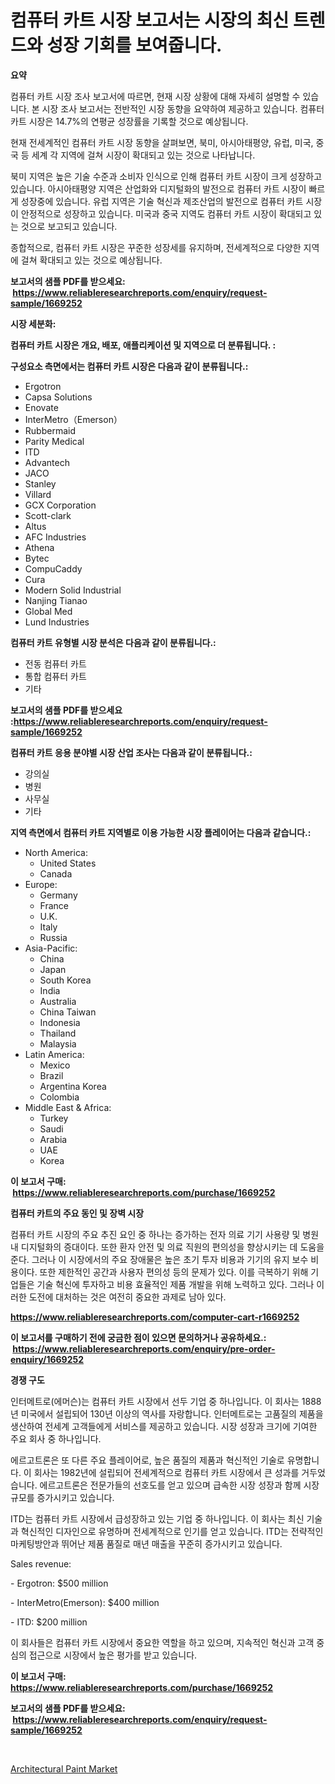 <p><h1>컴퓨터 카트 시장 보고서는 시장의 최신 트렌드와 성장 기회를 보여줍니다.</h1></p><p><strong>요약</strong></p>
<p><p>컴퓨터 카트 시장 조사 보고서에 따르면, 현재 시장 상황에 대해 자세히 설명할 수 있습니다. 본 시장 조사 보고서는 전반적인 시장 동향을 요약하여 제공하고 있습니다. 컴퓨터 카트 시장은 14.7%의 연평균 성장률을 기록할 것으로 예상됩니다.</p><p>현재 전세계적인 컴퓨터 카트 시장 동향을 살펴보면, 북미, 아시아태평양, 유럽, 미국, 중국 등 세계 각 지역에 걸쳐 시장이 확대되고 있는 것으로 나타납니다.</p><p>북미 지역은 높은 기술 수준과 소비자 인식으로 인해 컴퓨터 카트 시장이 크게 성장하고 있습니다. 아시아태평양 지역은 산업화와 디지털화의 발전으로 컴퓨터 카트 시장이 빠르게 성장중에 있습니다. 유럽 지역은 기술 혁신과 제조산업의 발전으로 컴퓨터 카트 시장이 안정적으로 성장하고 있습니다. 미국과 중국 지역도 컴퓨터 카트 시장이 확대되고 있는 것으로 보고되고 있습니다.</p><p>종합적으로, 컴퓨터 카트 시장은 꾸준한 성장세를 유지하며, 전세계적으로 다양한 지역에 걸쳐 확대되고 있는 것으로 예상됩니다.</p></p>
<p><strong>보고서의 샘플 PDF를 받으세요: &nbsp;<a href="https://www.reliableresearchreports.com/enquiry/request-sample/1669252">https://www.reliableresearchreports.com/enquiry/request-sample/1669252</a></strong></p>
<p><strong>시장 세분화:</strong></p>
<p><strong> 컴퓨터 카트 시장은 개요, 배포, 애플리케이션 및 지역으로 더 분류됩니다. :</strong></p>
<p><strong>구성요소 측면에서는 컴퓨터 카트 시장은 다음과 같이 분류됩니다.:</strong></p>
<p><ul><li>Ergotron</li><li>Capsa Solutions</li><li>Enovate</li><li>InterMetro（Emerson）</li><li>Rubbermaid</li><li>Parity Medical</li><li>ITD</li><li>Advantech</li><li>JACO</li><li>Stanley</li><li>Villard</li><li>GCX Corporation</li><li>Scott-clark</li><li>Altus</li><li>AFC Industries</li><li>Athena</li><li>Bytec</li><li>CompuCaddy</li><li>Cura</li><li>Modern Solid Industrial</li><li>Nanjing Tianao</li><li>Global Med</li><li>Lund Industries</li></ul></p>
<p><strong> 컴퓨터 카트 유형별 시장 분석은 다음과 같이 분류됩니다.:</strong></p>
<p><ul><li>전동 컴퓨터 카트</li><li>통합 컴퓨터 카트</li><li>기타</li></ul></p>
<p><strong>보고서의 샘플 PDF를 받으세요 :<a href="https://www.reliableresearchreports.com/enquiry/request-sample/1669252">https://www.reliableresearchreports.com/enquiry/request-sample/1669252</a></strong></p>
<p><strong> 컴퓨터 카트 응용 분야별 시장 산업 조사는 다음과 같이 분류됩니다.:</strong></p>
<p><ul><li>강의실</li><li>병원</li><li>사무실</li><li>기타</li></ul></p>
<p><strong>지역 측면에서 컴퓨터 카트 지역별로 이용 가능한 시장 플레이어는 다음과 같습니다.:</strong></p>
<p><ul>
    <li>
        North America:
        <ul>
            <li>United States</li>
            <li>Canada</li>
        </ul>
    </li>
    <li>
        Europe:
        <ul>
            <li>Germany</li>
            <li>France</li>
            <li>U.K.</li>
            <li>Italy</li>
            <li>Russia</li>
        </ul>
    </li>
    <li>
        Asia-Pacific:
        <ul>
            <li>China</li>
            <li>Japan</li>
            <li>South Korea</li>
            <li>India</li>
            <li>Australia</li>
            <li>China Taiwan</li>
            <li>Indonesia</li>
            <li>Thailand</li>
            <li>Malaysia</li>
        </ul>
    </li>
    <li>
        Latin America:
        <ul>
            <li>Mexico</li>
            <li>Brazil</li>
            <li>Argentina Korea</li>
            <li>Colombia</li>
        </ul>
    </li>
    <li>
        Middle East & Africa:
        <ul>
            <li>Turkey</li>
            <li>Saudi</li>
            <li>Arabia</li>
            <li>UAE</li>
            <li>Korea</li>
        </ul>
    </li>
    </ul></p>
<p><strong>이 보고서 구매: &nbsp;<a href="https://www.reliableresearchreports.com/purchase/1669252">https://www.reliableresearchreports.com/purchase/1669252</a></strong></p>
<p><strong>컴퓨터 카트의 주요 동인 및 장벽 시장</strong></p>
<p><p>컴퓨터 카트 시장의 주요 추진 요인 중 하나는 증가하는 전자 의료 기기 사용량 및 병원 내 디지털화의 증대이다. 또한 환자 안전 및 의료 직원의 편의성을 향상시키는 데 도움을 준다. 그러나 이 시장에서의 주요 장애물은 높은 초기 투자 비용과 기기의 유지 보수 비용이다. 또한 제한적인 공간과 사용자 편의성 등의 문제가 있다. 이를 극복하기 위해 기업들은 기술 혁신에 투자하고 비용 효율적인 제품 개발을 위해 노력하고 있다. 그러나 이러한 도전에 대처하는 것은 여전히 중요한 과제로 남아 있다.</p></p>
<p><strong><a href="https://www.reliableresearchreports.com/computer-cart-r1669252">https://www.reliableresearchreports.com/computer-cart-r1669252</a></strong></p>
<p><strong>이 보고서를 구매하기 전에 궁금한 점이 있으면 문의하거나 공유하세요.: &nbsp;<a href="https://www.reliableresearchreports.com/enquiry/pre-order-enquiry/1669252">https://www.reliableresearchreports.com/enquiry/pre-order-enquiry/1669252</a></strong></p>
<p><strong>경쟁 구도</strong></p>
<p><p>인터메트로(에머슨)는 컴퓨터 카트 시장에서 선두 기업 중 하나입니다. 이 회사는 1888년 미국에서 설립되어 130년 이상의 역사를 자랑합니다. 인터메트로는 고품질의 제품을 생산하여 전세계 고객들에게 서비스를 제공하고 있습니다. 시장 성장과 크기에 기여한 주요 회사 중 하나입니다.</p><p>에르고트론은 또 다른 주요 플레이어로, 높은 품질의 제품과 혁신적인 기술로 유명합니다. 이 회사는 1982년에 설립되어 전세계적으로 컴퓨터 카트 시장에서 큰 성과를 거두었습니다. 에르고트론은 전문가들의 선호도를 얻고 있으며 급속한 시장 성장과 함께 시장 규모를 증가시키고 있습니다.</p><p>ITD는 컴퓨터 카트 시장에서 급성장하고 있는 기업 중 하나입니다. 이 회사는 최신 기술과 혁신적인 디자인으로 유명하며 전세계적으로 인기를 얻고 있습니다. ITD는 전략적인 마케팅방안과 뛰어난 제품 품질로 매년 매출을 꾸준히 증가시키고 있습니다.</p><p>Sales revenue:</p><p>- Ergotron: $500 million</p><p>- InterMetro(Emerson): $400 million</p><p>- ITD: $200 million</p><p>이 회사들은 컴퓨터 카트 시장에서 중요한 역할을 하고 있으며, 지속적인 혁신과 고객 중심의 접근으로 시장에서 높은 평가를 받고 있습니다.</p></p>
<p><strong>이 보고서 구매: &nbsp; <a href="https://www.reliableresearchreports.com/purchase/1669252">https://www.reliableresearchreports.com/purchase/1669252</a></strong></p>
<p><strong>보고서의 샘플 PDF를 받으세요: &nbsp;<a href="https://www.reliableresearchreports.com/enquiry/request-sample/1669252">https://www.reliableresearchreports.com/enquiry/request-sample/1669252</a></strong><strong></strong></p>
<p>&nbsp;</p>
<p><p><a href="https://cute-banjo-8ca.notion.site/Architectural-Paint-Market-Centers-on-Aspects-such-as-Market-Growth-Market-Share-Market-Opportunit-144dd304ea1841ada2e187848f5e41af">Architectural Paint Market</a></p></p>